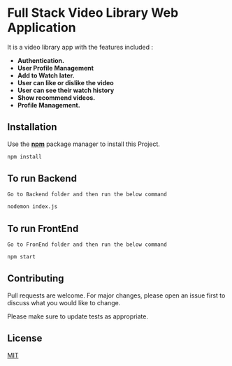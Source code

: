 # Full Stack Video Library Web Application 

It is a video library app with the features included :
* **Authentication.**
* **User Profile Management**
* **Add to Watch later.**
* **User can like or dislike the video**
* **User can see their watch history**
* **Show recommend videos.**
* **Profile Management.**



## Installation

Use the **[npm](https://www.npmjs.com/)** package manager to install this Project.
```bash
npm install 
```
## To run Backend
`Go to Backend folder and then run the below command`
```bash
nodemon index.js
```

## To run FrontEnd
`Go to FronEnd folder and then run the below command`
```bash
npm start
```

## Contributing
Pull requests are welcome. For major changes, please open an issue first to discuss what you would like to change.

Please make sure to update tests as appropriate.

## License
[MIT](https://choosealicense.com/licenses/mit/)
